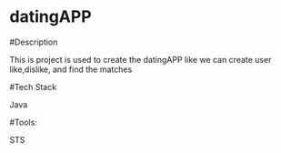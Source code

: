 # datingAPP


#Description

This is project is used to create the datingAPP like we can create user like,dislike, and find the matches



#Tech Stack

Java

#Tools:

STS
